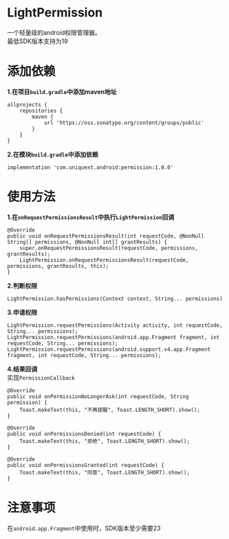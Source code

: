 # LightPermission
一个轻量级的android权限管理器。
<br>最低SDK版本支持为19

# 添加依赖
**1.在项目`build.gradle`中添加maven地址**
```
allprojects {
    repositories {
        maven {
            url 'https://oss.sonatype.org/content/groups/public'
        }
    }
}
```
**2.在模块`build.gradle`中添加依赖**
```
implementation 'com.uniquext.android:permission:1.0.0'
```

# 使用方法
**1.在`onRequestPermissionsResult`中执行`LightPermission`回调**
```
@Override
public void onRequestPermissionsResult(int requestCode, @NonNull String[] permissions, @NonNull int[] grantResults) {
    super.onRequestPermissionsResult(requestCode, permissions, grantResults);
    LightPermission.onRequestPermissionsResult(requestCode, permissions, grantResults, this);
}
```
**2.判断权限**
```
LightPermission.hasPermissions(Context context, String... permissions)
```
**3.申请权限**
```
LightPermission.requestPermissions(Activity activity, int requestCode, String... permissions);
LightPermission.requestPermissions(android.app.Fragment fragment, int requestCode, String... permissions);
LightPermission.requestPermissions(android.support.v4.app.Fragment fragment, int requestCode, String... permissions);
```
**4.结果回调**
<br>实现`PermissionCallback`
```
@Override
public void onPermissionNoLongerAsk(int requestCode, String permission) {
    Toast.makeText(this, "不再提醒", Toast.LENGTH_SHORT).show();
}

@Override
public void onPermissionsDenied(int requestCode) {
    Toast.makeText(this, "拒绝", Toast.LENGTH_SHORT).show();
}

@Override
public void onPermissionsGranted(int requestCode) {
    Toast.makeText(this, "同意", Toast.LENGTH_SHORT).show();
}
```

# 注意事项
在`android.app.Fragment`中使用时，SDK版本至少需要23